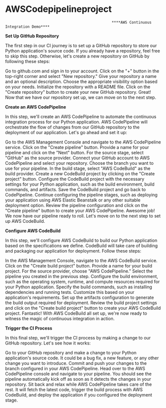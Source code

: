 # AWSCodepipelineproject
                                                    ****AWS Continuous Integration Demo****

**Set Up GitHub Repository**

The first step in our CI journey is to set up a GitHub repository to store our Python application's source code. If you already have a repository, feel free to skip this step. Otherwise, let's create a new repository on GitHub by following these steps:

  Go to github.com and sign in to your account.
  Click on the "+" button in the top-right corner and select "New repository."
  Give your repository a name and an optional description.
  Choose the appropriate visibility option based on your needs.
  Initialize the repository with a README file.
  Click on the "Create repository" button to create your new GitHub repository.
  Great! Now that we have our repository set up, we can move on to the next step.


**Create an AWS CodePipeline**

In this step, we'll create an AWS CodePipeline to automate the continuous integration process for our Python application. AWS CodePipeline will orchestrate the flow of changes from our GitHub repository to the deployment of our application. Let's go ahead and set it up:

  Go to the AWS Management Console and navigate to the AWS CodePipeline service.
  Click on the "Create pipeline" button.
  Provide a name for your pipeline and click on the "Next" button.
  For the source stage, select "GitHub" as the source provider.
  Connect your GitHub account to AWS CodePipeline and select your repository.
  Choose the branch you want to use for your pipeline.
  In the build stage, select "AWS CodeBuild" as the build provider.
  Create a new CodeBuild project by clicking on the "Create project" button.
  Configure the CodeBuild project with the necessary settings for your Python application, such as the build environment, build commands, and artifacts.
  Save the CodeBuild project and go back to CodePipeline.
  Continue configuring the pipeline stages, such as deploying your application using AWS Elastic Beanstalk or any other suitable deployment option.
  Review the pipeline configuration and click on the "Create pipeline" button to create your AWS CodePipeline.
  Awesome job! We now have our pipeline ready to roll. Let's move on to the next step to set up AWS CodeBuild.

**Configure AWS CodeBuild**

In this step, we'll configure AWS CodeBuild to build our Python application based on the specifications we define. CodeBuild will take care of building and packaging our application for deployment. Follow these steps:

  In the AWS Management Console, navigate to the AWS CodeBuild service.
  Click on the "Create build project" button.
  Provide a name for your build project.
  For the source provider, choose "AWS CodePipeline."
  Select the pipeline you created in the previous step.
  Configure the build environment, such as the operating system, runtime, and compute resources required for your Python application.
  Specify the build commands, such as installing dependencies and running tests. Customize this based on your application's requirements.
  Set up the artifacts configuration to generate the build output required for deployment.
  Review the build project settings and click on the "Create build project" button to create your AWS CodeBuild project.
  Fantastic! With AWS CodeBuild all set up, we're now ready to witness the magic of continuous integration in action.

**Trigger the CI Process**

In this final step, we'll trigger the CI process by making a change to our GitHub repository. Let's see how it works:

  Go to your GitHub repository and make a change to your Python application's source code. It could be a bug fix, a new feature, or any other change you want to introduce.
  Commit and push your changes to the branch configured in your AWS CodePipeline.
  Head over to the AWS CodePipeline console and navigate to your pipeline.
  You should see the pipeline automatically kick off as soon as it detects the changes in your repository.
  Sit back and relax while AWS CodePipeline takes care of the rest. It will fetch the latest code, trigger the build process with AWS CodeBuild, and deploy the application   if you configured the deployment stage.
